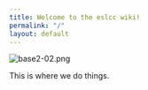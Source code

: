 ```yaml
---
title: Welcome to the eslcc wiki!
permalink: "/"
layout: default
---
```


![base2-02.png](/uploads/base2-02.png)

This is where we do things.